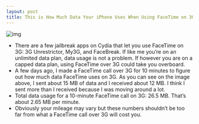 ```yaml
---
layout: post
title: This is How Much Data Your iPhone Uses When Using FaceTime on 3G
---
```

![img](http://media.idownloadblog.com/wp-content/uploads/2010/08/FaceTime-on-3G-Data-e1281915205513.png)
* There are a few jailbreak apps on Cydia that let you use FaceTime on 3G: 3G Unrestrictor, My3G, and FaceBreak. If like me you’re on an unlimited data plan, data usage is not a problem. If however you are on a capped data plan, using FaceTime over 3G could take you overboard.
* A few days ago, I made a FaceTime call over 3G for 10 minutes to figure out how much data FaceTime uses on 3G. As you can see on the image above, I sent about 15 MB of data and I received about 12 MB. I think I sent more than I received because I was moving around a lot.
* Total data usage for a 10-minute FaceTime call on 3G: 26.5 MB. That’s about 2.65 MB per minute.
* Obviously your mileage may vary but these numbers shouldn’t be too far from what a FaceTime call over 3G will cost you.

